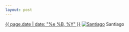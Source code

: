```yaml
---
layout: post
---
```


<p>
  <time><a href="/107">{{ page.date | date: "%e %B, %Y" }}</a></time>
  <a href="/107"><img src="{{ site.assets_url }}/107-640.jpg" srcset="{{ site.assets_url }}/107-1280.jpg 1280w, {{ site.assets_url }}/107-960.jpg 960w, {{ site.assets_url }}/107-640.jpg 640w, {{ site.assets_url }}/107-320.jpg 320w" sizes="(min-width: 700px) 50vw, calc(100vw - 2rem)" alt="Santiago" /></a>
  <span>Santiago</span>
</p>
